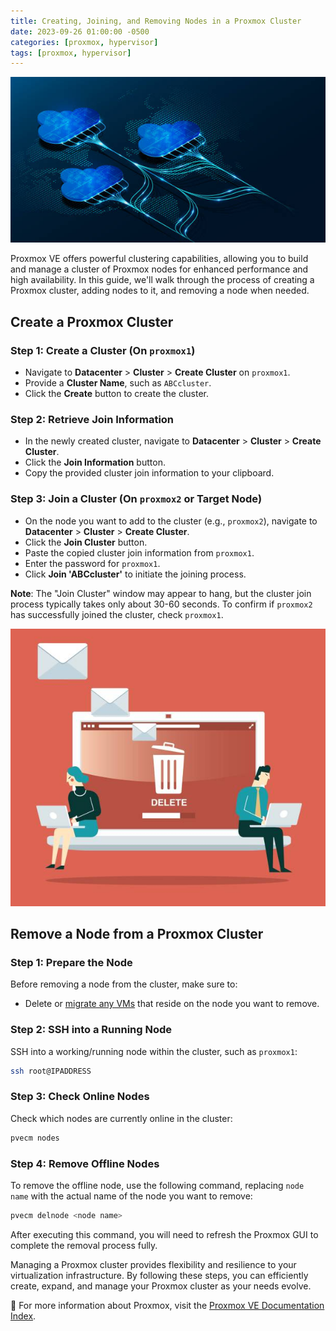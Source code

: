 ```yaml
---
title: Creating, Joining, and Removing Nodes in a Proxmox Cluster
date: 2023-09-26 01:00:00 -0500
categories: [proxmox, hypervisor]
tags: [proxmox, hypervisor]
---
```


![Creating, Joining, and Removing Nodes in a Proxmox Cluster](/assets/img/posts/2023/create_join_remove_proxmox_cluster./create_join_remove_proxmox_cluster1.jpg)



Proxmox VE offers powerful clustering capabilities, allowing you to build and manage a cluster of Proxmox nodes for enhanced performance and high availability. In this guide, we'll walk through the process of creating a Proxmox cluster, adding nodes to it, and removing a node when needed.

## Create a Proxmox Cluster

### Step 1: Create a Cluster (On `proxmox1`)

- Navigate to **Datacenter** > **Cluster** > **Create Cluster** on `proxmox1`.
- Provide a **Cluster Name**, such as `ABCcluster`.
- Click the **Create** button to create the cluster.

### Step 2: Retrieve Join Information

- In the newly created cluster, navigate to **Datacenter** > **Cluster** > **Create Cluster**.
- Click the **Join Information** button.
- Copy the provided cluster join information to your clipboard.

### Step 3: Join a Cluster (On `proxmox2` or Target Node)

- On the node you want to add to the cluster (e.g., `proxmox2`), navigate to **Datacenter** > **Cluster** > **Create Cluster**.
- Click the **Join Cluster** button.
- Paste the copied cluster join information from `proxmox1`.
- Enter the password for `proxmox1`.
- Click **Join 'ABCcluster'** to initiate the joining process.

**Note**: The "Join Cluster" window may appear to hang, but the cluster join process typically takes only about 30-60 seconds. To confirm if `proxmox2` has successfully joined the cluster, check `proxmox1`.

![Creating, Joining, and Removing Nodes in a Proxmox Cluster](/assets/img/posts/2023/create_join_remove_proxmox_cluster./create_join_remove_proxmox_cluster2.jpg)


## Remove a Node from a Proxmox Cluster

### Step 1: Prepare the Node

Before removing a node from the cluster, make sure to:

- Delete or [migrate any VMs](https://blog.johnsonpremier.net/proxmox_vm_migration/) that reside on the node you want to remove.

### Step 2: SSH into a Running Node

SSH into a working/running node within the cluster, such as `proxmox1`:

```bash
ssh root@IPADDRESS
```
### Step 3: Check Online Nodes

Check which nodes are currently online in the cluster:

```bash
pvecm nodes
```

### Step 4: Remove Offline Nodes

To remove the offline node, use the following command, replacing `node name` with the actual name of the node you want to remove:

```bash
pvecm delnode <node name>
```

After executing this command, you will need to refresh the Proxmox GUI to complete the removal process fully.

Managing a Proxmox cluster provides flexibility and resilience to your virtualization infrastructure. By following these steps, you can efficiently create, expand, and manage your Proxmox cluster as your needs evolve.


📝 For more information about Proxmox, visit the [Proxmox VE Documentation Index](https://pve.proxmox.com/pve-docs/).
